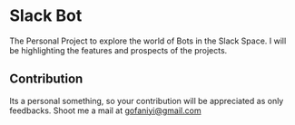 # Slack Bot

The Personal Project to explore the world of Bots in the Slack Space. I will be highlighting the features and prospects of the projects.


## Contribution
Its a personal something, so your contribution will be appreciated as only feedbacks. Shoot me a mail at gofaniyi@gmail.com 
